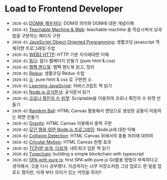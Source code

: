 # Load to Frontend Developer

- `2020-01` [DOM을 깨우치다](https://github.com/HYUNJINE/Frontend/tree/master/JavaScript/javascript%20books/DOM%EC%9D%84%20%EA%B9%A8%EC%9A%B0%EC%B9%98%EB%8B%A4): DOM의 의미와 DOM에 대한 개념이해
- `2020-01` [Teachable Machine & Web](https://github.com/HYUNJINE/javascript/tree/master/%EC%83%9D%ED%99%9C%EC%BD%94%EB%94%A9/Teachable%20Machine%20%26%20Web): teachable machine 을 학습시켜서 낮과 밤을 구분하는 페이지 구현
- `2020-01` [JavaScript Object Oriented Programming](https://github.com/HYUNJINE/javascript/tree/master/%EC%83%9D%ED%99%9C%EC%BD%94%EB%94%A9/JavaScript%20Object%20Oriented%20Programming): 생활코딩 javascript 객체지향 프로그래밍 수업
- `2020-01` [WEB2 HTTP](https://github.com/HYUNJINE/javascript/tree/master/%EC%83%9D%ED%99%9C%EC%BD%94%EB%94%A9/HTTP): HTTP 기본 지식에대한 이해
- `2020-01` [돕다](https://github.com/HYUNJINE/Frontend/tree/master/pure%20HTML%20%26%20CSS/%EB%8F%95%EB%8B%A4): 돕다 웹페이지 만들기 (pure html & css)
- `2020-01` [웹팩 핸드북](https://github.com/HYUNJINE/Frontend/tree/master/webpack): 웹팩 핸드북 읽고, 정리
- `2020-01` [Redux](https://github.com/HYUNJINE/Frontend/tree/master/%EC%83%9D%ED%99%9C%EC%BD%94%EB%94%A9/Redux): 생활코딩 Redux 수업
- `2020-01` [소](https://github.com/HYUNJINE/Frontend/tree/master/pure%20HTML%20%26%20CSS/%EC%86%8C): pure html & css 로 구현한 소
- `2020-01` [Learning JavaScript](https://github.com/HYUNJINE/Frontend/tree/master/JavaScript/javascript%20books/Learning%20JavaScript): 자바스크립트 책 읽기
- `2020-01` [Node.js 공식문서](https://github.com/HYUNJINE/Frontend/tree/master/JavaScript/%EA%B3%B5%EC%8B%9D%EB%AC%B8%EC%84%9C/Node.js): 공식문서 읽기
- `2020-01` [코로나 확진자 수 위젯](https://github.com/HYUNJINE/Frontend/tree/master/JavaScript/Scriptable/%EC%BD%94%EB%A1%9C%EB%82%98%20%ED%99%95%EC%A7%84%EC%9E%90%20%EC%88%98%20%EC%9C%84%EC%A0%AF): Scriptable을 이용하여 코로나 확진자 수 위젯 만들기
- `2020-02` [Random Ball](https://github.com/HYUNJINE/Frontend/tree/master/pure%20HTML%20%26%20CSS/Canvas/Random%20Ball): HTML Canvas 활용해서 랜덤으로 생성된 공들이 이동하는 화면 만들기
- `2020-02` [Gravity](https://github.com/HYUNJINE/Frontend/tree/master/pure%20HTML%20%26%20CSS/Canvas/gravity): HTML Canvas 이용해서 중력 구현
- `2020-02` [모던 웹을 위한 Node.js 프로그래밍](https://github.com/HYUNJINE/Frontend/tree/master/JavaScript/javascript%20books/%EB%AA%A8%EB%8D%98%20%EC%9B%B9%EC%9D%84%20%EC%9C%84%ED%95%9C%20Node.js%20%20%ED%94%84%EB%A1%9C%EA%B7%B8%EB%9E%98%EB%B0%8D/code): Node.js에 대한 이해
- `2020-02` [Collision Detection](https://github.com/HYUNJINE/Frontend/tree/master/pure%20HTML%20%26%20CSS/Canvas/collision): HTML Canvas 위에서의 충돌 처리에 대하여
- `2020-02` [Circular Motion](https://github.com/HYUNJINE/Frontend/tree/master/pure%20HTML%20%26%20CSS/Canvas/Circular%20Motion): HTML Canvas 원형 효과
- `2020-02` [TCP/IP 쉽게, 더쉽게](https://github.com/HYUNJINE/Frontend/tree/master/Network/Books/TCP%20IP%20%EC%89%BD%EA%B2%8C%2C%20%EB%8D%94%20%EC%89%BD%EA%B2%8C): 네트워크 입문 책 읽기
- `2020-02` [Typechain](https://github.com/HYUNJINE/Frontend/tree/master/%EA%B0%95%EC%9D%98/nomadcoders/TypeScript): building a simple blockchain with typescript
- `2020-02` [SPA with pure js](https://github.com/HYUNJINE/Frontend/tree/master/JavaScript/Web/SPA/Pure%20JS%20SPA): first SPA with pure js
Git활용 방법이 부족하다고 생각해서, 깃을 다시 공부했다. 지금까지는 너무 저장소처럼 그냥 업로드 한 일을 업로드 했지만, 이제 부터 의미가 있는 커밋을 하자!!
